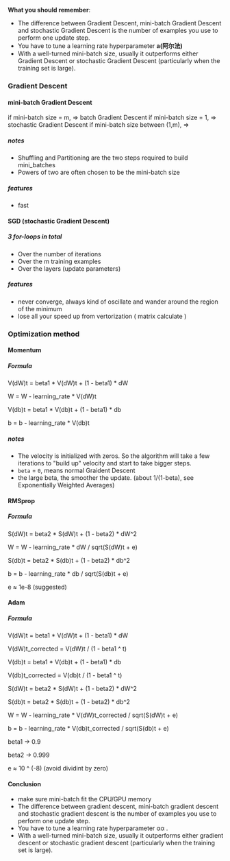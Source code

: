 **What you should remember**:
- The difference between Gradient Descent, mini-batch Gradient Descent and stochastic Gradient Descent is the number of examples you use to perform one update step.
- You have to tune a learning rate hyperparameter **a(阿尔法)**
- With a well-turned mini-batch size, usually it outperforms either Gradient Descent or stochastic Gradient Descent (particularly when the training set is large).

### Gradient Descent
#### mini-batch Gradient Descent
if mini-batch size = m, => batch Gradient Descent
if mini-batch size = 1, => stochastic Gradient Descent
if mini-batch size between (1,m), =>

##### notes
- Shuffling and Partitioning are the two steps required to build mini_batches
- Powers of two are often chosen to be the mini-batch size

##### features
<!-- - not need to wait one epoch finished -->
- fast

#### SGD (stochastic Gradient Descent)
##### 3 for-loops in total
- Over the number of iterations
- Over the m training examples
- Over the layers (update parameters)

##### features
- never converge, always kind of oscillate and wander around the region of the minimum
- lose all your speed up from vertorization ( matrix calculate )

### Optimization method
#### Momentum

##### Formula
V(dW)t = beta1 * V(dW)t + (1 - beta1) * dW

W = W - learning_rate * V(dW)t

V(db)t = beta1 * V(db)t + (1 - beta1) * db

b = b - learning_rate * V(db)t

##### notes
- The velocity is initialized with zeros. So the algorithm will take a few iterations to "build up" velocity and start to take bigger steps.
- `beta` = `0`, means normal Graident Descent
- the large beta, the smoother the update. (about 1/(1-beta), see Exponentially Weighted Averages)


#### RMSprop
##### Formula
S(dW)t = beta2 * S(dW)t + (1 - beta2) * dW^2

W = W - learning_rate * dW / sqrt(S(dW)t + e)

S(db)t = beta2 * S(db)t + (1 - beta2) * db^2

b = b - learning_rate * db / sqrt(S(db)t + e)

e ≈ 1e-8  (suggested)

#### Adam

##### Formula
V(dW)t = beta1 * V(dW)t + (1 - beta1) * dW

V(dW)t_corrected = V(dW)t / (1 - beta1 ^ t)

V(db)t = beta1 * V(db)t + (1 - beta1) * db

V(db)t_corrected = V(db)t / (1 - beta1 ^ t)

S(dW)t = beta2 * S(dW)t + (1 - beta2) * dW^2

S(db)t = beta2 * S(db)t + (1 - beta2) * db^2

W = W - learning_rate * V(dW)t_corrected / sqrt(S(dW)t + e)

b = b - learning_rate * V(db)t_corrected / sqrt(S(db)t + e)

beta1 -> 0.9

beta2 -> 0.999

e ≈ 10 ^ (-8)  (avoid dividint by zero)

#### Conclusion
- make sure mini-batch fit the CPU/GPU memory
- The difference between gradient descent, mini-batch gradient descent and stochastic gradient descent is the number of examples you use to perform one update step.
- You have to tune a learning rate hyperparameter  αα .
- With a well-turned mini-batch size, usually it outperforms either gradient descent or stochastic gradient descent (particularly when the training set is large).
